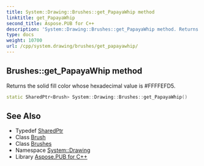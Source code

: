 ```yaml
---
title: System::Drawing::Brushes::get_PapayaWhip method
linktitle: get_PapayaWhip
second_title: Aspose.PUB for C++
description: 'System::Drawing::Brushes::get_PapayaWhip method. Returns the solid fill color whose hexadecimal value is #FFFFEFD5 in C++.'
type: docs
weight: 10700
url: /cpp/system.drawing/brushes/get_papayawhip/
---
```

## Brushes::get_PapayaWhip method


Returns the solid fill color whose hexadecimal value is #FFFFEFD5.

```cpp
static SharedPtr<Brush> System::Drawing::Brushes::get_PapayaWhip()
```

## See Also

* Typedef [SharedPtr](../../../system/sharedptr/)
* Class [Brush](../../brush/)
* Class [Brushes](../)
* Namespace [System::Drawing](../../)
* Library [Aspose.PUB for C++](../../../)
